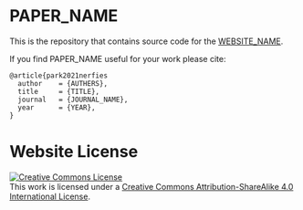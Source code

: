 # PAPER_NAME

This is the repository that contains source code for the [WEBSITE_NAME](WEBSITE_URL).

If you find PAPER_NAME useful for your work please cite:
```
@article{park2021nerfies
  author    = {AUTHERS},
  title     = {TITLE},
  journal   = {JOURNAL_NAME},
  year      = {YEAR},
}
```

# Website License
<a rel="license" href="http://creativecommons.org/licenses/by-sa/4.0/"><img alt="Creative Commons License" style="border-width:0" src="https://i.creativecommons.org/l/by-sa/4.0/88x31.png" /></a><br />This work is licensed under a <a rel="license" href="http://creativecommons.org/licenses/by-sa/4.0/">Creative Commons Attribution-ShareAlike 4.0 International License</a>.
